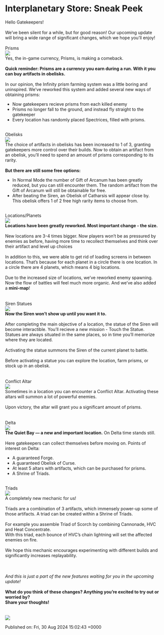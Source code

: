 # Interplanetary Store: Sneak Peek

<div class="bb_h1">Hello Gatekeepers!</div><br /><div class="bb_h3">We’ve been silent for a while, but for good reason! Our upcoming update will bring a wide range of significant changes, which we hope you’ll enjoy!</div><br /><div class="bb_h2">Prisms</div><img src="https://clan.fastly.steamstatic.com/images/42755050/6506d246f2d72097b314d6237d6223bf1c5c0a44.gif" /><br /><div class="bb_h3">Yes, the in-game currency, Prisms, is making a comeback.</div><br /><b>Quick reminder: Prisms are a currency you earn during a run. With it you can buy artifacts in obelisks.</b><br /><br />In our opinion, the Infinity prism farming system was a little boring and uninspired. We’ve reworked this system and added several new ways of obtaining prisms:<br /><ul class="bb_ul"><li> Now gatekeepers recieve prisms from each killed enemy<br /></li><li> Prisms no longer fall to the ground, and instead fly straight to the gatekeeper<br /></li><li> Every location has randomly placed Spectrices, filled with prisms.</li></ul><br /><div class="bb_h2">Obelisks</div><img src="https://clan.fastly.steamstatic.com/images/42755050/71827a29524916ed83467dfed148ed3b828e8967.gif" /><br />The choice of artifacts in obelisks has been increased to 1 of 3, granting gatekeepers more control over their builds. Now to obtain an artifact from an obelisk, you’ll need to spend an amount of prisms corresponding to its rarity.<br /><br /><b>But there are still some free options:</b><br /><ul class="bb_ul"><li> In Normal Mode the number of Gift of Arcanum has been greatly reduced, but you can still encounter them. The random artifact from the Gift of Arcanum will still be obtainable for free.<br /></li><li> After beating the Siren, an Obelisk of Catharsis will appear close by. This obelisk offers 1 of 2 free high rarity items to choose from.</li></ul><br /><div class="bb_h2">Locations/Planets</div><img src="https://clan.fastly.steamstatic.com/images/42755050/b6ce9e48db8b3dcc08dd47290f1816011bbd3130.gif" /><br /><b>Locations have been greatly reworked. Most important change - the size.</b><br /><br />New locations are 3-4 times bigger. Now players won’t be as pressured by enemies as before, having more time to recollect themselves and think over their artifact and level up choices<br /><br />In addition to this, we were able to get rid of loading screens in between locations. That’s because for each planet in a circle there is one location. In a circle there are 4 planets, which means 4 big locations.<br /><br />Due to the increased size of locations, we’ve reworked enemy spawning. Now the flow of battles will feel much more organic. And we’ve also added a <b>mini-map</b>!<br /><br /><br /><div class="bb_h2">Siren Statues</div><img src="https://clan.fastly.steamstatic.com/images/42755050/f9cd95f9897ea59e3904fe4ce2737da04e0a1d58.gif" /><br /><b>Now the Siren won’t show up until you want it to.</b><br /><br />After completing the main objective of a location, the statue of the Siren will become interactible. You’ll recieve a new mission - Touch the Statue. Statues are always situated in the same places, so in time you’ll memorize where they are located.<br /><br />Activating the statue summons the Siren of the current planet to battle.<br /><br />Before activating a statue you can explore the location, farm prisms, or stock up in an obelisk.<br /><br /><br /><div class="bb_h2">Conflict Altar</div><img src="https://clan.fastly.steamstatic.com/images/42755050/167d9733414cc5eac1b9c87ac9da4fa3a3582fcf.gif" /><br />Sometimes in a location you can encounter a Conflict Altar. Activating these altars will summon a lot of powerful enemies.<br /><br />Upon victory, the altar will grant you a significant amount of prisms.<br /><br /><br /><div class="bb_h2">Delta</div><img src="https://clan.fastly.steamstatic.com/images/42755050/69d3ffe9ee326b76c94ac471ba23205488382390.gif" /><br /><b>The Quiet Bay — a new and important location.</b> On Delta time stands still.<br /><br />Here gatekeepers can collect themselves before moving on. Points of interest on Delta:<br /><ul class="bb_ul"><li> A guaranteed Forge.<br /></li><li> A guaranteed Obelisk of Curse.<br /></li><li> At least 5 altars with artifacts, which can be purchased for prisms.<br /></li><li> A Shrine of Triads.</li></ul><br /><div class="bb_h2">Triads</div><img src="https://clan.fastly.steamstatic.com/images/42755050/2437206859d4407cad9bbdcc8e65b4ea6092de5a.gif" /><br /><div class="bb_h3">A completely new mechanic for us!</div><br />Triads are a combination of 3 artifacts, which immensely power-up some of those artifacts. A triad can be created within a Shrine of Triads.<br /><br />For example you assemble Triad of Scorch by combining Cannonade, HVC  and Heat Concentrate.<br />With this triad, each bounce of HVC’s chain lightning will set the affected enemies on fire.<br /><br />We hope this mechanic encourages experimenting with different builds and significantly increases replayability.<br /><br /> <br /><br /><i>And this is just a part of the new features waiting for you in the upcoming update!</i><br /><br /><b>What do you think of these changes? Anything you’re excited to try out or worried by?<br />Share your thoughts!</b><br /><br /><br /><a class="bb_link" href="https://steamcommunity.com/linkfilter/?u=https%3A%2F%2Fdiscord.gg%2FHkrp6AUa5S" rel=" noopener" target="_blank"><img src="https://clan.fastly.steamstatic.com/images/42755050/d0a560fa78423e2e3e18c3294e8b4553dac70eb9.png" /></a>

Published on: Fri, 30 Aug 2024 15:02:43 +0000
